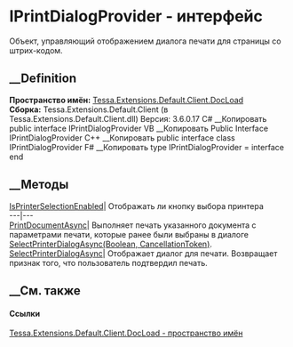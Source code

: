# IPrintDialogProvider - интерфейс
Объект, управляющий отображением диалога печати для страницы со штрих-кодом.
## __Definition
 **Пространство имён:**
[Tessa.Extensions.Default.Client.DocLoad](N_Tessa_Extensions_Default_Client_DocLoad.htm)  
 **Сборка:** Tessa.Extensions.Default.Client (в
Tessa.Extensions.Default.Client.dll) Версия: 3.6.0.17
C# __Копировать
     public interface IPrintDialogProvider
VB __Копировать
     Public Interface IPrintDialogProvider
C++ __Копировать
     public interface class IPrintDialogProvider
F# __Копировать
     type IPrintDialogProvider = interface end
##  __Методы
[IsPrinterSelectionEnabled](M_Tessa_Extensions_Default_Client_DocLoad_IPrintDialogProvider_IsPrinterSelectionEnabled.htm)|
Отображать ли кнопку выбора принтера  
---|---  
[PrintDocumentAsync](M_Tessa_Extensions_Default_Client_DocLoad_IPrintDialogProvider_PrintDocumentAsync.htm)|
Выполняет печать указанного документа с параметрами печати, которые ранее были
выбраны в диалоге [SelectPrinterDialogAsync(Boolean,
CancellationToken)](M_Tessa_Extensions_Default_Client_DocLoad_IPrintDialogProvider_SelectPrinterDialogAsync.htm).  
[SelectPrinterDialogAsync](M_Tessa_Extensions_Default_Client_DocLoad_IPrintDialogProvider_SelectPrinterDialogAsync.htm)|
Отображает диалог для печати. Возвращает признак того, что пользователь
подтвердил печать.  
## __См. также
#### Ссылки
[Tessa.Extensions.Default.Client.DocLoad - пространство
имён](N_Tessa_Extensions_Default_Client_DocLoad.htm)
